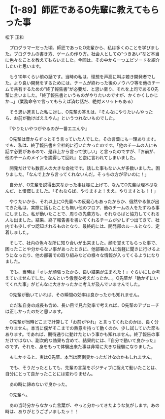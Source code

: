 # 【1-89】師匠であるO先輩に教えてもらった事

<div class="author">松下 正和</div>

　プログラマーだった頃、師匠であったO先輩から、私は多くのことを学びました。プログラムの書き方、ゲームの作り方。社会人としての“つきあい”など本当に色々なことを教えてもらいました。今回は、その中から一つエピソードを紹介したいと思います。

　もう10年くらい前の話です。当時の私は、理想を声高に叫ぶ若き開発者でした。より良い開発をするためには、チームが終わった後のノウハウ等を他のチームで共有するための“終了報告書”が必要だ、と思い至り、それを上司であるO先輩に言いました。「終了報告書というものがやりたいのですが、かくかくしかじか…」（業務命令で言ってもらえば済む話だ、絶対メリットもある）

　そう思い進言した私に対し、O先輩の答えは、『そんなにやりたいんやったら、お前が動けばええやん』というつれないものでした。

　『やりたいやつがやるのが一番エエんや』

　O先輩は昔からずっとそう言っていた人でした。その言葉にも一理あります。でも、私は、終了報告書を全社的に行いたかったのです。「他のチームの人にも話す必要があるので、是非上から言って欲しい」と言ったのですが、『お前が、他のチームのメインを説得して回れ』と逆に言われてしまいました。

　開発だけでも数百人の大きな会社です。話した事もない人が多数いました。困りました。「なんで上から言ってくれないんだ。そっちの方が早いのに！」

　自分が、O先輩を説得出来なかった事は棚に上げて、なんてO先輩は理不尽なんだ、と憤慨しました。「それならば、やりますよ！ええ、やりますとも！！」

　やりたいから、それ以上にO先輩への反発心もあったからか、俄然やる気が出てきた私は、実際に話したことも無い他のフロア、他のチームの人をたずねる事にしました。私が動いたことで、周りの先輩方も、それならばと協力してくれる人も出ました。結果、終了報告書を書いてくれるチームが少しずつ出てきて、社内でも少しずつ認知されるものとなり、最終的には、開発部のルールとなり、定着しました。

　そして、社内の色々な所に知り合いが出来ました。顔を覚えてもらった事で、困ったことや分からない事があったときに、他部署の人に気軽に聞きに行けるようになったり、他の部署での取り組みなどの様々な情報が入ってくるようになりました。

　でも、当時は「オレが頑張ったから、良い結果が生まれた！」ぐらいにしか考えていませんでした。なんという傲慢な考えだったか…。O先輩が「動かずにいてくれた事」がどんなに大きかったかに考えが及んでいませんでした。

　O先輩が動いていれば、その瞬間の効率は良かったかも知れません。

　ただ私自身の成長も含め、長い目で見た効率で考えれば、O先輩のアプローチは正しかったのだと思います。

　O先輩が当時どこまで計算して「お前がやれ」と言ってくれたのかは、良く分かりません。本当に僕がそこまでの熱意を持って動くのか、少し試していた節もあります。であれば、期待通りに動けたという事かも知れません。終了報告の事だけではない、副次的な効果も含めて、結果的には、『自分で動いて良かった』のです。それを、身をもって体験出来た事は非常に大きな経験になりました。

　もしかすると、実はO先輩、本当は面倒臭かっただけなのかもしれません。

　でも、そうだったとしても、先輩の言葉をポジティブに捉えて動いたことは、自分にとって良かったことには変わりません。

　あの時に諦めないで良かった。

　O先輩へ。

　あの当時分からなかった言葉が、やっと分かってきたような気がします。あの時は、ありがとうございましたッ！！
 